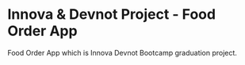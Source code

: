 # Innova & Devnot Project - Food Order App
Food Order App which is Innova Devnot Bootcamp graduation project.
